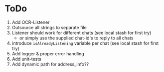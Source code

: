 # ToDo

1. Add OCR-Listener
2. Outsource all strings to separate file
3. Listener should work for different chats (see local stash for first try)
    - or simply use the supplied chat-id's to reply to all chats
4. introduce `isAlreadyListening` variable per chat (see local stash for first try)
5. Add logger & proper error handling
6. Add unit-tests
7. Add dynamic path for address_info??
